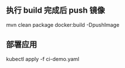 
## 执行 build 完成后 push 镜像

mvn clean package docker:build -DpushImage

## 部署应用
kubectl apply -f ci-demo.yaml